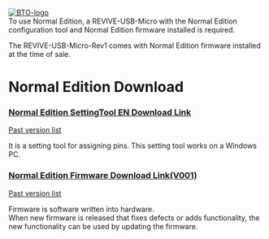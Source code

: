 [![BTO-logo](https://bit-trade-one.co.jp/wp/wp-content/uploads/2022/05/logo.png)](https://bit-trade-one.co.jp/)  
To use Normal Edition, a REVIVE-USB-Micro with the Normal Edition configuration tool and Normal Edition firmware installed is required.

The REVIVE-USB-Micro-Rev1 comes with Normal Edition firmware installed at the time of sale.

# Normal Edition  Download
### [Normal Edition  SettingTool EN Download Link](https://github.com/bit-trade-one/ADRVMICR2-REVIVE-USB-Micro-Rev2/raw/master/App/Rev1/Revive_Micro_CT_en.exe)
[Past version list](https://github.com/bit-trade-one/ADRVMICR2-REVIVE-USB-Micro-Rev2/tree/master/App/Rev1)

It is a setting tool for assigning pins.
This setting tool works on a Windows PC.

### [Normal Edition  Firmware Download Link(V001)](https://github.com/bit-trade-one/ADRVMICR2-REVIVE-USB-Micro-Rev2/raw/master/Firmware/Rev1/REVIVE_MICRO_v001.zip)
[Past version list](https://github.com/bit-trade-one/ADRVMICR2-REVIVE-USB-Micro-Rev2/tree/master/Firmware/Rev1)  

Firmware is software written into hardware.  
When new firmware is released that fixes defects or adds functionality, the new functionality can be used by updating the firmware.  
